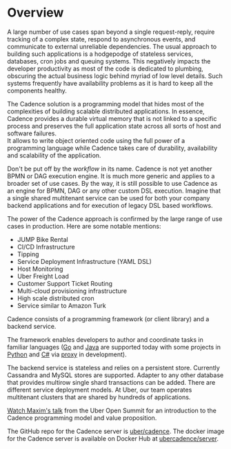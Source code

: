 # Overview

A large number of use cases span beyond a single request-reply, require tracking 
of a complex state, respond to asynchronous events, and communicate to external unreliable dependencies. 
The usual approach to building such applications is a hodgepodge of stateless services, 
databases, cron jobs and queuing systems. This negatively impacts the developer productivity as most of the code is 
dedicated to plumbing, obscuring the actual business logic behind myriad of low level details. Such systems frequently
have availability problems as it is hard to keep all the components healthy. 

The Cadence solution is a programming model that hides most of the complexities of building 
scalable distributed applications. In essence, Cadence provides a durable virtual memory that is not 
linked to a specific process and preserves the full application state across all sorts of host and software failures.  
It allows to write object oriented code using the full power of a programming language while Cadence takes care of durability,
availability and scalability of the application.

Don't be put off by the _workflow_ in its name. Cadence is not yet another BPMN or DAG execution engine. It is 
much more generic and applies to a broader set of use cases. By the way, it is still possible to use Cadence as an engine
for BPMN, DAG or any other custom DSL execution. Imagine that a single shared multitenant service can be 
used for both your company backend applications and for execution of legacy DSL based workflows.

The power of the Cadence approach is confirmed by the large range of use cases in production. 
Here are some notable mentions:
 - JUMP Bike Rental
 - CI/CD Infrastructure
 - Tipping
 - Service Deployment Infrastructure (YAML DSL)
 - Host Monitoring
 - Uber Freight Load
 - Customer Support Ticket Routing
 - Multi-cloud provisioning infrastructure
 - High scale distributed cron
 - Service similar to Amazon Turk
 
Cadence consists of a programming framework (or client library) and a backend service.

The framework enables developers to author and coordinate tasks in familiar languages 
([Go](https://github.com/uber-go/cadence-client/) and [Java](https://github.com/uber/cadence-java-client) 
are supported today with some projects in [Python](https://github.com/firdaus/cadence-python) and 
[C#](https://github.com/nforgeio/neonKUBE/tree/master/Lib/Neon.Cadence) 
via [proxy](https://github.com/nforgeio/neonKUBE/tree/master/Go/src/github.com/loopieio/cadence-proxy) 
in development).

The backend service is stateless and relies on a persistent store. Currently Cassandra and MySQL stores 
are supported. Adapter to any other database that provides multirow single shard transactions 
can be added. There are different service deployment models. At Uber, our team operates multitenant clusters
that are shared by hundreds of applications.

[Watch Maxim's talk](https://youtu.be/llmsBGKOuWI) from the Uber Open Summit for an introduction 
to the Cadence programming model and value proposition.

The GitHub repo for the Cadence server is [uber/cadence](https://github.com/uber/cadence). The docker 
image for the Cadence server is available on Docker Hub at 
[ubercadence/server](https://hub.docker.com/r/ubercadence/server).
